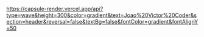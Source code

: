 https://capsule-render.vercel.app/api?type=wave&height=300&color=gradient&text=Joao%20Victor%20Coder&section=header&reversal=false&textBg=false&fontColor=gradient&fontAlignY=50

<!--
**JoaoVictorCoder/JoaoVictorCoder** is a ✨ _special_ ✨ repository because its `README.md` (this file) appears on your GitHub profile.

Here are some ideas to get you started:

- 🔭 I’m currently working on ...
- 🌱 I’m currently learning ...
- 👯 I’m looking to collaborate on ...
- 🤔 I’m looking for help with ...
- 💬 Ask me about ...
- 📫 How to reach me: ...
- 😄 Pronouns: ...
- ⚡ Fun fact: ...
-->
